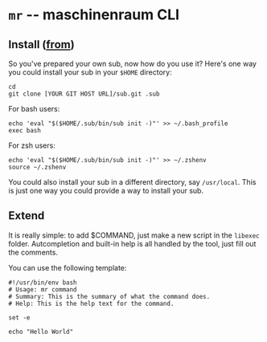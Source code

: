 # `mr` -- maschinenraum CLI

## Install ([from](https://github.com/37signals/sub#install-your-sub))

So you've prepared your own sub, now how do you use it? Here's one way you could install your sub in your `$HOME` directory:

    cd
    git clone [YOUR GIT HOST URL]/sub.git .sub

For bash users:

    echo 'eval "$($HOME/.sub/bin/sub init -)"' >> ~/.bash_profile
    exec bash

For zsh users:

    echo 'eval "$($HOME/.sub/bin/sub init -)"' >> ~/.zshenv
    source ~/.zshenv

You could also install your sub in a different directory, say `/usr/local`. This is just one way you could provide a way to install your sub.

## Extend

It is really simple: to add $COMMAND, just make a new script in the `libexec` folder.
Autcompletion and built-in help is all handled by the tool, just fill out the comments.

You can use the following template:

```shell
#!/usr/bin/env bash
# Usage: mr command
# Summary: This is the summary of what the command does.
# Help: This is the help text for the command.

set -e

echo "Hello World"
```
